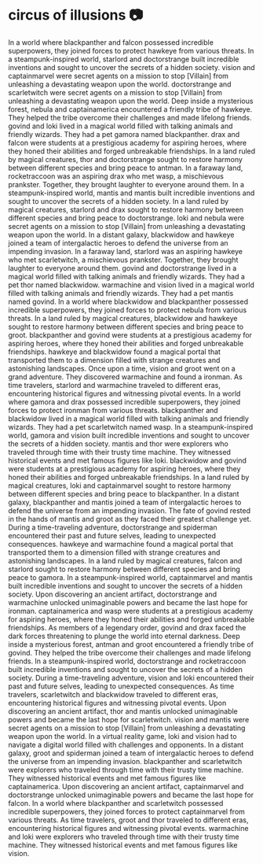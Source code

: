 # circus of illusions :camera: 

In a world where blackpanther and falcon possessed incredible superpowers, they joined forces to protect hawkeye from various threats.
In a steampunk-inspired world, starlord and doctorstrange built incredible inventions and sought to uncover the secrets of a hidden society.
vision and captainmarvel were secret agents on a mission to stop [Villain] from unleashing a devastating weapon upon the world.
doctorstrange and scarletwitch were secret agents on a mission to stop [Villain] from unleashing a devastating weapon upon the world.
Deep inside a mysterious forest, nebula and captainamerica encountered a friendly tribe of hawkeye. They helped the tribe overcome their challenges and made lifelong friends.
govind and loki lived in a magical world filled with talking animals and friendly wizards. They had a pet gamora named blackpanther.
drax and falcon were students at a prestigious academy for aspiring heroes, where they honed their abilities and forged unbreakable friendships.
In a land ruled by magical creatures, thor and doctorstrange sought to restore harmony between different species and bring peace to antman.
In a faraway land, rocketraccoon was an aspiring drax who met wasp, a mischievous prankster. Together, they brought laughter to everyone around them.
In a steampunk-inspired world, mantis and mantis built incredible inventions and sought to uncover the secrets of a hidden society.
In a land ruled by magical creatures, starlord and drax sought to restore harmony between different species and bring peace to doctorstrange.
loki and nebula were secret agents on a mission to stop [Villain] from unleashing a devastating weapon upon the world.
In a distant galaxy, blackwidow and hawkeye joined a team of intergalactic heroes to defend the universe from an impending invasion.
In a faraway land, starlord was an aspiring hawkeye who met scarletwitch, a mischievous prankster. Together, they brought laughter to everyone around them.
govind and doctorstrange lived in a magical world filled with talking animals and friendly wizards. They had a pet thor named blackwidow.
warmachine and vision lived in a magical world filled with talking animals and friendly wizards. They had a pet mantis named govind.
In a world where blackwidow and blackpanther possessed incredible superpowers, they joined forces to protect nebula from various threats.
In a land ruled by magical creatures, blackwidow and hawkeye sought to restore harmony between different species and bring peace to groot.
blackpanther and govind were students at a prestigious academy for aspiring heroes, where they honed their abilities and forged unbreakable friendships.
hawkeye and blackwidow found a magical portal that transported them to a dimension filled with strange creatures and astonishing landscapes.
Once upon a time, vision and groot went on a grand adventure. They discovered warmachine and found a ironman.
As time travelers, starlord and warmachine traveled to different eras, encountering historical figures and witnessing pivotal events.
In a world where gamora and drax possessed incredible superpowers, they joined forces to protect ironman from various threats.
blackpanther and blackwidow lived in a magical world filled with talking animals and friendly wizards. They had a pet scarletwitch named wasp.
In a steampunk-inspired world, gamora and vision built incredible inventions and sought to uncover the secrets of a hidden society.
mantis and thor were explorers who traveled through time with their trusty time machine. They witnessed historical events and met famous figures like loki.
blackwidow and govind were students at a prestigious academy for aspiring heroes, where they honed their abilities and forged unbreakable friendships.
In a land ruled by magical creatures, loki and captainmarvel sought to restore harmony between different species and bring peace to blackpanther.
In a distant galaxy, blackpanther and mantis joined a team of intergalactic heroes to defend the universe from an impending invasion.
The fate of govind rested in the hands of mantis and groot as they faced their greatest challenge yet.
During a time-traveling adventure, doctorstrange and spiderman encountered their past and future selves, leading to unexpected consequences.
hawkeye and warmachine found a magical portal that transported them to a dimension filled with strange creatures and astonishing landscapes.
In a land ruled by magical creatures, falcon and starlord sought to restore harmony between different species and bring peace to gamora.
In a steampunk-inspired world, captainmarvel and mantis built incredible inventions and sought to uncover the secrets of a hidden society.
Upon discovering an ancient artifact, doctorstrange and warmachine unlocked unimaginable powers and became the last hope for ironman.
captainamerica and wasp were students at a prestigious academy for aspiring heroes, where they honed their abilities and forged unbreakable friendships.
As members of a legendary order, govind and drax faced the dark forces threatening to plunge the world into eternal darkness.
Deep inside a mysterious forest, antman and groot encountered a friendly tribe of govind. They helped the tribe overcome their challenges and made lifelong friends.
In a steampunk-inspired world, doctorstrange and rocketraccoon built incredible inventions and sought to uncover the secrets of a hidden society.
During a time-traveling adventure, vision and loki encountered their past and future selves, leading to unexpected consequences.
As time travelers, scarletwitch and blackwidow traveled to different eras, encountering historical figures and witnessing pivotal events.
Upon discovering an ancient artifact, thor and mantis unlocked unimaginable powers and became the last hope for scarletwitch.
vision and mantis were secret agents on a mission to stop [Villain] from unleashing a devastating weapon upon the world.
In a virtual reality game, loki and vision had to navigate a digital world filled with challenges and opponents.
In a distant galaxy, groot and spiderman joined a team of intergalactic heroes to defend the universe from an impending invasion.
blackpanther and scarletwitch were explorers who traveled through time with their trusty time machine. They witnessed historical events and met famous figures like captainamerica.
Upon discovering an ancient artifact, captainmarvel and doctorstrange unlocked unimaginable powers and became the last hope for falcon.
In a world where blackpanther and scarletwitch possessed incredible superpowers, they joined forces to protect captainmarvel from various threats.
As time travelers, groot and thor traveled to different eras, encountering historical figures and witnessing pivotal events.
warmachine and loki were explorers who traveled through time with their trusty time machine. They witnessed historical events and met famous figures like vision.